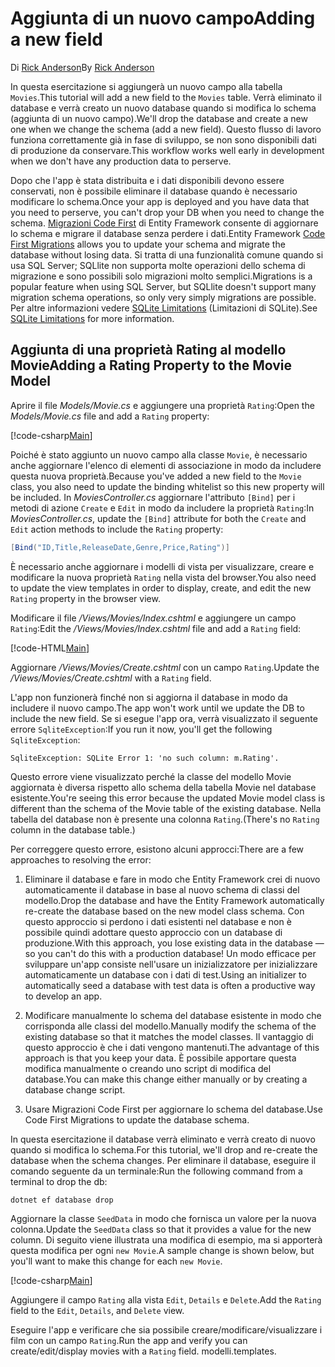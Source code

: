 # <a name="adding-a-new-field"></a><span data-ttu-id="b0e9a-101">Aggiunta di un nuovo campo</span><span class="sxs-lookup"><span data-stu-id="b0e9a-101">Adding a new field</span></span>

<span data-ttu-id="b0e9a-102">Di [Rick Anderson](https://twitter.com/RickAndMSFT)</span><span class="sxs-lookup"><span data-stu-id="b0e9a-102">By [Rick Anderson](https://twitter.com/RickAndMSFT)</span></span>

<span data-ttu-id="b0e9a-103">In questa esercitazione si aggiungerà un nuovo campo alla tabella `Movies`.</span><span class="sxs-lookup"><span data-stu-id="b0e9a-103">This tutorial will add a new field to the `Movies` table.</span></span> <span data-ttu-id="b0e9a-104">Verrà eliminato il database e verrà creato un nuovo database quando si modifica lo schema (aggiunta di un nuovo campo).</span><span class="sxs-lookup"><span data-stu-id="b0e9a-104">We'll drop the database and create a new one when we change the schema (add a new field).</span></span> <span data-ttu-id="b0e9a-105">Questo flusso di lavoro funziona correttamente già in fase di sviluppo, se non sono disponibili dati di produzione da conservare.</span><span class="sxs-lookup"><span data-stu-id="b0e9a-105">This workflow works well early in development when we don't have any production data to perserve.</span></span>

<span data-ttu-id="b0e9a-106">Dopo che l'app è stata distribuita e i dati disponibili devono essere conservati, non è possibile eliminare il database quando è necessario modificare lo schema.</span><span class="sxs-lookup"><span data-stu-id="b0e9a-106">Once your app is deployed and you have data that you need to perserve, you can't drop your DB when you need to change the schema.</span></span> <span data-ttu-id="b0e9a-107">[Migrazioni Code First](https://docs.microsoft.com/ef/core/get-started/aspnetcore/new-db) di Entity Framework consente di aggiornare lo schema e migrare il database senza perdere i dati.</span><span class="sxs-lookup"><span data-stu-id="b0e9a-107">Entity Framework [Code First Migrations](https://docs.microsoft.com/ef/core/get-started/aspnetcore/new-db) allows you to update your schema and migrate the database without losing data.</span></span> <span data-ttu-id="b0e9a-108">Si tratta di una funzionalità comune quando si usa SQL Server; SQLlite non supporta molte operazioni dello schema di migrazione e sono possibili solo migrazioni molto semplici.</span><span class="sxs-lookup"><span data-stu-id="b0e9a-108">Migrations is a popular feature when using SQL Server, but SQLlite doesn't support many migration schema operations, so only very simply migrations are possible.</span></span> <span data-ttu-id="b0e9a-109">Per altre informazioni vedere [SQLite Limitations](https://docs.microsoft.com/ef/core/providers/sqlite/limitations) (Limitazioni di SQLite).</span><span class="sxs-lookup"><span data-stu-id="b0e9a-109">See [SQLite Limitations](https://docs.microsoft.com/ef/core/providers/sqlite/limitations) for more information.</span></span>

## <a name="adding-a-rating-property-to-the-movie-model"></a><span data-ttu-id="b0e9a-110">Aggiunta di una proprietà Rating al modello Movie</span><span class="sxs-lookup"><span data-stu-id="b0e9a-110">Adding a Rating Property to the Movie Model</span></span>

<span data-ttu-id="b0e9a-111">Aprire il file *Models/Movie.cs* e aggiungere una proprietà `Rating`:</span><span class="sxs-lookup"><span data-stu-id="b0e9a-111">Open the *Models/Movie.cs* file and add a `Rating` property:</span></span>

[!code-csharp[Main](../../tutorials/first-mvc-app/start-mvc/sample/MvcMovie/Models/MovieDateRating.cs?highlight=11&range=7-18)]

<span data-ttu-id="b0e9a-112">Poiché è stato aggiunto un nuovo campo alla classe `Movie`, è necessario anche aggiornare l'elenco di elementi di associazione in modo da includere questa nuova proprietà.</span><span class="sxs-lookup"><span data-stu-id="b0e9a-112">Because you've added a new field to the `Movie` class, you also need to update the binding whitelist so this new property will be included.</span></span> <span data-ttu-id="b0e9a-113">In *MoviesController.cs* aggiornare l'attributo `[Bind]` per i metodi di azione `Create` e `Edit` in modo da includere la proprietà `Rating`:</span><span class="sxs-lookup"><span data-stu-id="b0e9a-113">In *MoviesController.cs*, update the `[Bind]` attribute for both the `Create` and `Edit` action methods to include the `Rating` property:</span></span>

```csharp
[Bind("ID,Title,ReleaseDate,Genre,Price,Rating")]
   ```

<span data-ttu-id="b0e9a-114">È necessario anche aggiornare i modelli di vista per visualizzare, creare e modificare la nuova proprietà `Rating` nella vista del browser.</span><span class="sxs-lookup"><span data-stu-id="b0e9a-114">You also need to update the view templates in order to display, create, and edit the new `Rating` property in the browser view.</span></span>

<span data-ttu-id="b0e9a-115">Modificare il file */Views/Movies/Index.cshtml* e aggiungere un campo `Rating`:</span><span class="sxs-lookup"><span data-stu-id="b0e9a-115">Edit the */Views/Movies/Index.cshtml* file and add a `Rating` field:</span></span>

[!code-HTML[Main](../../tutorials/first-mvc-app/start-mvc/sample/MvcMovie/Views/Movies/IndexGenreRating.cshtml?highlight=17,39&range=24-64)]

<span data-ttu-id="b0e9a-116">Aggiornare */Views/Movies/Create.cshtml* con un campo `Rating`.</span><span class="sxs-lookup"><span data-stu-id="b0e9a-116">Update the */Views/Movies/Create.cshtml* with a `Rating` field.</span></span>

<span data-ttu-id="b0e9a-117">L'app non funzionerà finché non si aggiorna il database in modo da includere il nuovo campo.</span><span class="sxs-lookup"><span data-stu-id="b0e9a-117">The app won't work until we update the DB to include the new field.</span></span> <span data-ttu-id="b0e9a-118">Se si esegue l'app ora, verrà visualizzato il seguente errore `SqliteException`:</span><span class="sxs-lookup"><span data-stu-id="b0e9a-118">If you run it now, you'll get the following `SqliteException`:</span></span>

```
SqliteException: SQLite Error 1: 'no such column: m.Rating'.
```

<span data-ttu-id="b0e9a-119">Questo errore viene visualizzato perché la classe del modello Movie aggiornata è diversa rispetto allo schema della tabella Movie nel database esistente.</span><span class="sxs-lookup"><span data-stu-id="b0e9a-119">You're seeing this error because the updated Movie model class is different than the schema of the Movie table of the existing database.</span></span> <span data-ttu-id="b0e9a-120">Nella tabella del database non è presente una colonna `Rating`.</span><span class="sxs-lookup"><span data-stu-id="b0e9a-120">(There's no `Rating` column in the database table.)</span></span>

<span data-ttu-id="b0e9a-121">Per correggere questo errore, esistono alcuni approcci:</span><span class="sxs-lookup"><span data-stu-id="b0e9a-121">There are a few approaches to resolving the error:</span></span>

1. <span data-ttu-id="b0e9a-122">Eliminare il database e fare in modo che Entity Framework crei di nuovo automaticamente il database in base al nuovo schema di classi del modello.</span><span class="sxs-lookup"><span data-stu-id="b0e9a-122">Drop the database and have the Entity Framework automatically re-create the database based on the new model class schema.</span></span> <span data-ttu-id="b0e9a-123">Con questo approccio si perdono i dati esistenti nel database e non è possibile quindi adottare questo approccio con un database di produzione.</span><span class="sxs-lookup"><span data-stu-id="b0e9a-123">With this approach, you lose existing data in the database — so you can't do this with a production database!</span></span> <span data-ttu-id="b0e9a-124">Un modo efficace per sviluppare un'app consiste nell'usare un inizializzatore per inizializzare automaticamente un database con i dati di test.</span><span class="sxs-lookup"><span data-stu-id="b0e9a-124">Using an initializer to automatically seed a database with test data is often a productive way to develop an app.</span></span>

2. <span data-ttu-id="b0e9a-125">Modificare manualmente lo schema del database esistente in modo che corrisponda alle classi del modello.</span><span class="sxs-lookup"><span data-stu-id="b0e9a-125">Manually modify the schema of the existing database so that it matches the model classes.</span></span> <span data-ttu-id="b0e9a-126">Il vantaggio di questo approccio è che i dati vengono mantenuti.</span><span class="sxs-lookup"><span data-stu-id="b0e9a-126">The advantage of this approach is that you keep your data.</span></span> <span data-ttu-id="b0e9a-127">È possibile apportare questa modifica manualmente o creando uno script di modifica del database.</span><span class="sxs-lookup"><span data-stu-id="b0e9a-127">You can make this change either manually or by creating a database change script.</span></span>

3. <span data-ttu-id="b0e9a-128">Usare Migrazioni Code First per aggiornare lo schema del database.</span><span class="sxs-lookup"><span data-stu-id="b0e9a-128">Use Code First Migrations to update the database schema.</span></span>

<span data-ttu-id="b0e9a-129">In questa esercitazione il database verrà eliminato e verrà creato di nuovo quando si modifica lo schema.</span><span class="sxs-lookup"><span data-stu-id="b0e9a-129">For this tutorial, we'll drop and re-create the database when the schema changes.</span></span> <span data-ttu-id="b0e9a-130">Per eliminare il database, eseguire il comando seguente da un terminale:</span><span class="sxs-lookup"><span data-stu-id="b0e9a-130">Run the following command from a terminal to drop the db:</span></span>

`dotnet ef database drop`

<span data-ttu-id="b0e9a-131">Aggiornare la classe `SeedData` in modo che fornisca un valore per la nuova colonna.</span><span class="sxs-lookup"><span data-stu-id="b0e9a-131">Update the `SeedData` class so that it provides a value for the new column.</span></span> <span data-ttu-id="b0e9a-132">Di seguito viene illustrata una modifica di esempio, ma si apporterà questa modifica per ogni `new Movie`.</span><span class="sxs-lookup"><span data-stu-id="b0e9a-132">A sample change is shown below, but you'll want to make this change for each `new Movie`.</span></span>

[!code-csharp[Main](../../tutorials/first-mvc-app/start-mvc/sample/MvcMovie/Models/SeedDataRating.cs?name=snippet1&highlight=6)]

<span data-ttu-id="b0e9a-133">Aggiungere il campo `Rating` alla vista `Edit`, `Details` e `Delete`.</span><span class="sxs-lookup"><span data-stu-id="b0e9a-133">Add the `Rating` field to the `Edit`, `Details`, and `Delete` view.</span></span>

<span data-ttu-id="b0e9a-134">Eseguire l'app e verificare che sia possibile creare/modificare/visualizzare i film con un campo `Rating`.</span><span class="sxs-lookup"><span data-stu-id="b0e9a-134">Run the app and verify you can create/edit/display movies with a `Rating` field.</span></span> <span data-ttu-id="b0e9a-135">modelli.</span><span class="sxs-lookup"><span data-stu-id="b0e9a-135">templates.</span></span>
